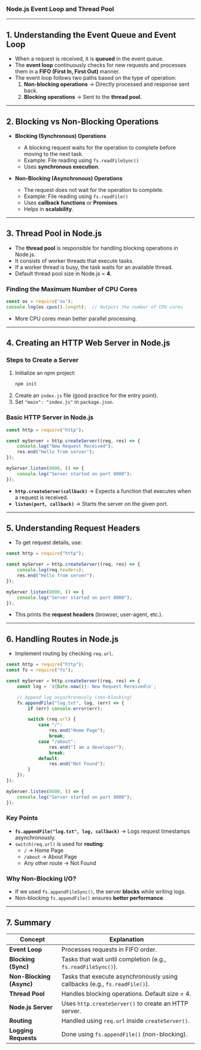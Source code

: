 ### **Node.js Event Loop and Thread Pool**

---

## **1. Understanding the Event Queue and Event Loop**
- When a request is received, it is **queued** in the event queue.
- The **event loop** continuously checks for new requests and processes them in a **FIFO (First In, First Out)** manner.
- The event loop follows two paths based on the type of operation:
  1. **Non-blocking operations** → Directly processed and response sent back.
  2. **Blocking operations** → Sent to the **thread pool**.

---

## **2. Blocking vs Non-Blocking Operations**
- **Blocking (Synchronous) Operations**
  - A blocking request waits for the operation to complete before moving to the next task.
  - Example: File reading using `fs.readFileSync()`
  - Uses **synchronous execution**.

- **Non-Blocking (Asynchronous) Operations**
  - The request does not wait for the operation to complete.
  - Example: File reading using `fs.readFile()`
  - Uses **callback functions** or **Promises**.
  - Helps in **scalability**.

---

## **3. Thread Pool in Node.js**
- The **thread pool** is responsible for handling blocking operations in Node.js.
- It consists of worker threads that execute tasks.
- If a worker thread is busy, the task waits for an available thread.
- Default thread pool size in Node.js = **4**.

### **Finding the Maximum Number of CPU Cores**
```javascript
const os = require('os');
console.log(os.cpus().length);  // Outputs the number of CPU cores
```
- More CPU cores mean better parallel processing.

---

## **4. Creating an HTTP Web Server in Node.js**
### **Steps to Create a Server**
1. Initialize an npm project:
   ```sh
   npm init
   ```
2. Create an `index.js` file (good practice for the entry point).
3. Set `"main": "index.js"` in `package.json`.

### **Basic HTTP Server in Node.js**
```javascript
const http = require("http");

const myServer = http.createServer((req, res) => {
    console.log("New Request Received");
    res.end("Hello from server");
});

myServer.listen(8000, () => {
    console.log("Server started on port 8000");
});
```
- **`http.createServer(callback)`** → Expects a function that executes when a request is received.
- **`listen(port, callback)`** → Starts the server on the given port.

---

## **5. Understanding Request Headers**
- To get request details, use:
```javascript
const http = require("http");

const myServer = http.createServer((req, res) => {
    console.log(req.headers);
    res.end("Hello from server");
});

myServer.listen(8000, () => {
    console.log("Server started on port 8000");
});
```
- This prints the **request headers** (browser, user-agent, etc.).

---

## **6. Handling Routes in Node.js**
- Implement routing by checking `req.url`.

```javascript
const http = require("http");
const fs = require("fs");

const myServer = http.createServer((req, res) => {
    const log = `${Date.now()}: New Request Received\n`;

    // Append log asynchronously (non-blocking)
    fs.appendFile("log.txt", log, (err) => {
        if (err) console.error(err);

        switch (req.url) {
            case "/":
                res.end("Home Page");
                break;
            case "/about":
                res.end("I am a developer");
                break;
            default:
                res.end("Not Found");
        }
    });
});

myServer.listen(8000, () => {
    console.log("Server started on port 8000");
});
```
### **Key Points**
- **`fs.appendFile("log.txt", log, callback)`** → Logs request timestamps asynchronously.
- `switch(req.url)` is used for **routing**:
  - `/` → Home Page
  - `/about` → About Page
  - Any other route → Not Found

### **Why Non-Blocking I/O?**
- If we used `fs.appendFileSync()`, the server **blocks** while writing logs.
- Non-blocking `fs.appendFile()` ensures **better performance**.

---

## **7. Summary**
| Concept | Explanation |
|---------|-------------|
| **Event Loop** | Processes requests in FIFO order. |
| **Blocking (Sync)** | Tasks that wait until completion (e.g., `fs.readFileSync()`). |
| **Non-Blocking (Async)** | Tasks that execute asynchronously using callbacks (e.g., `fs.readFile()`). |
| **Thread Pool** | Handles blocking operations. Default size = 4. |
| **Node.js Server** | Uses `http.createServer()` to create an HTTP server. |
| **Routing** | Handled using `req.url` inside `createServer()`. |
| **Logging Requests** | Done using `fs.appendFile()` (non-blocking). |

